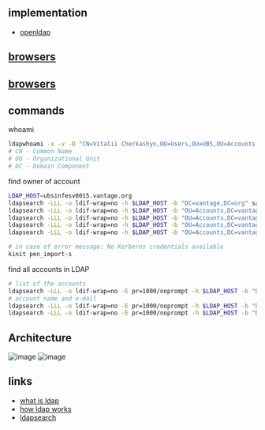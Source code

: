 ## implementation
* [openldap](https://www.openldap.org/)

## [browsers](https://ldapwiki.com/wiki/LDAP%20Browsers)
## [browsers](https://ldap.com/ldap-tools/)

## commands
whoami
```sh
ldapwhoami -x -v -D "CN=Vitalii Cherkashyn,OU=Users,OU=UBS,OU=Accounts,DC=vantage,DC=org" -H ldaps://ubsinfesv0015.vantage.org:636 -W
# CN - Common Name
# OU - Organizational Unit
# DC - Domain Component
```

find owner of account
```sh
LDAP_HOST=ubsinfesv0015.vantage.org
ldapsearch -LLL -o ldif-wrap=no -h $LDAP_HOST -b "DC=vantage,DC=org" samaccountname=pen_import-s
ldapsearch -LLL -o ldif-wrap=no -h $LDAP_HOST -b "OU=Accounts,DC=vantage,DC=org" samaccountname=cherkavi
ldapsearch -LLL -o ldif-wrap=no -h $LDAP_HOST -b "OU=Accounts,DC=vantage,DC=org" -s sub "displayName=Vitalii Cherkashyn"
ldapsearch -LLL -o ldif-wrap=no -h $LDAP_HOST -b "OU=Accounts,DC=vantage,DC=org" -s sub "Mail=vitalii.cherkashyn@ubs.de"
ldapsearch -LLL -o ldif-wrap=no -h $LDAP_HOST -b "OU=Accounts,DC=vantage,DC=org" -s sub "Mail=vitalii.cherkashyn@ubs.de" -D "CN=Vitalii Cherkashyn,OU=Users,OU=UBS,OU=Accounts,DC=vantage,DC=org" -Q -W
```
```sh
# in case of error message: No Kerberos credentials available
kinit pen_import-s
```
find all accounts in LDAP
```sh
# list of the accounts
ldapsearch -LLL -o ldif-wrap=no -E pr=1000/noprompt -h $LDAP_HOST -b "DC=vantage,DC=org" samaccountname=r-d-ubs-developer member 
# account name and e-mail 
ldapsearch -LLL -o ldif-wrap=no -E pr=1000/noprompt -h $LDAP_HOST -b "DC=vantage,DC=org" cn="Vitalii Cherkashyn" samaccountname
ldapsearch -LLL -o ldif-wrap=no -E pr=1000/noprompt -h $LDAP_HOST -b "DC=vantage,DC=org" cn="Vitalii Cherkashyn" samaccountname mail
```

## Architecture
![image](https://user-images.githubusercontent.com/8113355/187679898-4631dc98-f763-4184-872b-989f91c46208.png)
![image](https://user-images.githubusercontent.com/8113355/187679985-f920ee28-c0f0-4160-bf0c-6f51238e728f.png)


## links
* [what is ldap](https://www.securew2.com/blog/ldap-explained)
* [how ldap works](https://jumpcloud.com/blog/what-is-ldap#how-does-ldap-work)
* [ldapsearch](https://www.junosnotes.com/linux/how-to-search-ldap-using-ldapsearch-examples/)
